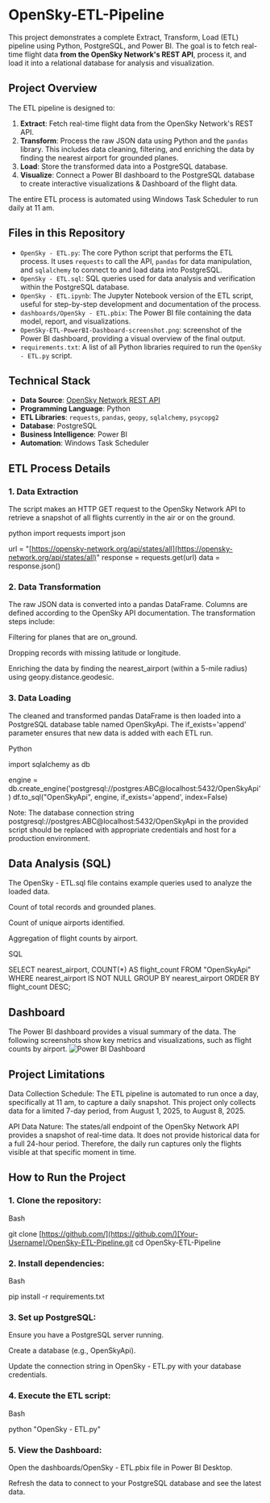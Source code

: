 # OpenSky-ETL-Pipeline

This project demonstrates a complete Extract, Transform, Load (ETL) pipeline using Python, PostgreSQL, and Power BI. The goal is to fetch real-time flight data **from the OpenSky Network's REST API**, process it, and load it into a relational database for analysis and visualization.

## Project Overview

The ETL pipeline is designed to:
1.  **Extract**: Fetch real-time flight data from the OpenSky Network's REST API.
2.  **Transform**: Process the raw JSON data using Python and the `pandas` library. This includes data cleaning, filtering, and enriching the data by finding the nearest airport for grounded planes.
3.  **Load**: Store the transformed data into a PostgreSQL database.
4.  **Visualize**: Connect a Power BI dashboard to the PostgreSQL database to create interactive visualizations & Dashboard of the flight data.

The entire ETL process is automated using Windows Task Scheduler to run daily at 11 am.

## Files in this Repository

-   `OpenSky - ETL.py`: The core Python script that performs the ETL process. It uses `requests` to call the API, `pandas` for data manipulation, and `sqlalchemy` to connect to and load data into PostgreSQL.
-   `OpenSky - ETL.sql`: SQL queries used for data analysis and verification within the PostgreSQL database.
-   `OpenSky - ETL.ipynb`: The Jupyter Notebook version of the ETL script, useful for step-by-step development and documentation of the process.
-   `dashboards/OpenSky - ETL.pbix`: The Power BI file containing the data model, report, and visualizations.
-   `OpenSky-ETL-PowerBI-Dashboard-screenshot.png`: screenshot of the Power BI dashboard, providing a visual overview of the final output.
-   `requirements.txt`: A list of all Python libraries required to run the `OpenSky - ETL.py` script.

## Technical Stack

-   **Data Source**: [OpenSky Network REST API](https://opensky-network.org/api/states/all)
-   **Programming Language**: Python
-   **ETL Libraries**: `requests`, `pandas`, `geopy`, `sqlalchemy`, `psycopg2`
-   **Database**: PostgreSQL
-   **Business Intelligence**: Power BI
-   **Automation**: Windows Task Scheduler

## ETL Process Details

### 1. Data Extraction

The script makes an HTTP GET request to the OpenSky Network API to retrieve a snapshot of all flights currently in the air or on the ground.

python
import requests
import json

url = "[https://opensky-network.org/api/states/all](https://opensky-network.org/api/states/all)"
response = requests.get(url)
data = response.json()

### 2. Data Transformation
The raw JSON data is converted into a pandas DataFrame. Columns are defined according to the OpenSky API documentation. The transformation steps include:

Filtering for planes that are on_ground.

Dropping records with missing latitude or longitude.

Enriching the data by finding the nearest_airport (within a 5-mile radius) using geopy.distance.geodesic.

### 3. Data Loading
The cleaned and transformed pandas DataFrame is then loaded into a PostgreSQL database table named OpenSkyApi. The if_exists='append' parameter ensures that new data is added with each ETL run.

Python

import sqlalchemy as db

engine = db.create_engine('postgresql://postgres:ABC@localhost:5432/OpenSkyApi')
df.to_sql("OpenSkyApi", engine, if_exists='append', index=False)

Note: The database connection string postgresql://postgres:ABC@localhost:5432/OpenSkyApi in the provided script should be replaced with appropriate credentials and host for a production environment.

## Data Analysis (SQL)
The OpenSky - ETL.sql file contains example queries used to analyze the loaded data.

Count of total records and grounded planes.

Count of unique airports identified.

Aggregation of flight counts by airport.

SQL

SELECT nearest_airport, COUNT(*) AS flight_count 
FROM "OpenSkyApi"
WHERE nearest_airport IS NOT NULL
GROUP BY nearest_airport
ORDER BY flight_count DESC;

## Dashboard 
The Power BI dashboard provides a visual summary of the data. The following screenshots show key metrics and visualizations, such as flight counts by airport.
![Power BI Dashboard](screenshots/OpenSky-ETL-PowerBI-Dashboard-screenshot.png)

## Project Limitations
Data Collection Schedule: The ETL pipeline is automated to run once a day, specifically at 11 am, to capture a daily snapshot. This project only collects data for a limited 7-day period, from August 1, 2025, to August 8, 2025.

API Data Nature: The states/all endpoint of the OpenSky Network API provides a snapshot of real-time data. It does not provide historical data for a full 24-hour period. Therefore, the daily run captures only the flights visible at that specific moment in time.


## How to Run the Project
### 1. Clone the repository:

Bash

git clone [https://github.com/](https://github.com/)[Your-Username]/OpenSky-ETL-Pipeline.git
cd OpenSky-ETL-Pipeline

### 2. Install dependencies:

Bash

pip install -r requirements.txt

### 3. Set up PostgreSQL:

Ensure you have a PostgreSQL server running.

Create a database (e.g., OpenSkyApi).

Update the connection string in OpenSky - ETL.py with your database credentials.

### 4. Execute the ETL script:

Bash

python "OpenSky - ETL.py"
### 5. View the Dashboard:

Open the dashboards/OpenSky - ETL.pbix file in Power BI Desktop.

Refresh the data to connect to your PostgreSQL database and see the latest data.
